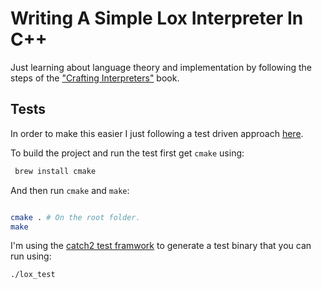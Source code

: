 # Writing A Simple Lox Interpreter In C++

Just learning about language theory and implementation by following the steps of the ["Crafting Interpreters"](https://craftinginterpreters.com/) book. 



## Tests

In order to make this easier I just following a test driven approach [here](https://github.com/cesarvr/interpreter/tree/main/tests). 

To build the project and run the test first get `cmake` using: 

```sh 
 brew install cmake

```

And then run ``cmake`` and ``make``: 

```sh

cmake . # On the root folder.
make 
```

I'm using the [catch2 test framwork](https://github.com/catchorg/Catch2) to generate a test binary that you can run using: 

```sh 
./lox_test
``` 

